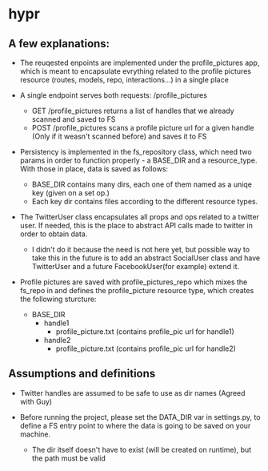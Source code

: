 # hypr

## A few explanations:

* The reuqested enpoints are implemented under the profile_pictures app, which is meant to encapsulate evrything related to the profile pictures resource (routes, models, repo, interactions...) in a single place

* A single endpoint serves both requests: /profile_pictures
  * GET /profile_pictures returns a list of handles that we already scanned and saved to FS
  * POST /profile_pictures scans a profile picture url for a given handle (Only if it weasn't scanned before) and saves it to FS

* Persistency is implemented in the fs_repository class, which need two params in order to function properly - a BASE_DIR and a resource_type. With those in place, data is saved as follows:
  * BASE_DIR contains many dirs, each one of them named as a uniqe key (given on a set op.)
  * Each key dir contains files according to the different resource types.

* The TwitterUser class encapsulates all props and ops related to a twitter user. If needed, this is the place to abstract API calls made to twitter in  order to obtain data. 
  * I didn't do it because the need is not here yet, but possible way to take this in the future is to add an abstract SocialUser class and have TwitterUser and a future FacebookUser(for example) extend it.

* Profile pictures are saved with profile_pictures_repo which mixes the fs_repo in and defines the profile_picture resource type, which creates the following sturcture:
  * BASE_DIR
    * handle1
      * profile_picture.txt (contains profile_pic url for handle1)
    * handle2
      * profile_picture.txt (contains profile_pic url for handle2)

## Assumptions and definitions

* Twitter handles are assumed to be safe to use as dir names (Agreed with Guy)

* Before running the project, please set the DATA_DIR var in settings.py, to define a FS entry point to where the data is going to be saved on your machine.
  * The dir itself doesn't have to exist (will be created on runtime), but the path must be valid 

